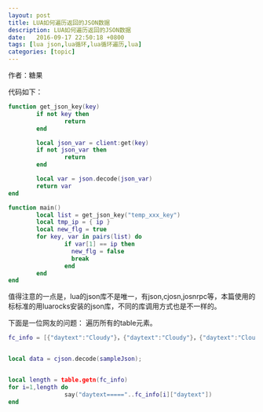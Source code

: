 ```yaml
---
layout: post
title: LUA如何遍历返回的JSON数据
description: LUA如何遍历返回的JSON数据
date:   2016-09-17 22:50:18 +0800 
tags: [lua json,lua循环,lua循环遍历,lua]
categories: [topic]
---
```

作者：糖果

代码如下：

```lua
function get_json_key(key)
        if not key then
                return
        end

        local json_var = client:get(key)
        if not json_var then
                return
        end

        local var = json.decode(json_var)
        return var
end

function main()
        local list = get_json_key("temp_xxx_key")
        local tmp_ip = { ip }
        local new_flg = true
        for key, var in pairs(list) do
                if var[1] == ip then
                  new_flg = false
                  break
                end
        end
end
```


值得注意的一点是，lua的json库不是唯一，有json,cjosn,josnrpc等，本篇使用的标标准的用luarocks安装的json库，不同的库调用方式也是不一样的。


下面是一位网友的问题：
遍历所有的table元素。

```lua
fc_info = [{"daytext":"Cloudy"}，{"daytext":"Cloudy"}，{"daytext":"Cloudy"}]


local data = cjson.decode(sampleJson);


local length = table.getn(fc_info)
for i=1,length do
				say("daytext====="..fc_info[i]["daytext"])
end	

```